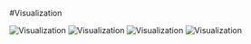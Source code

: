 #Visualization

![Visualization](./images)
![Visualization](./images1)
![Visualization](./images2)
![Visualization](./images3)
